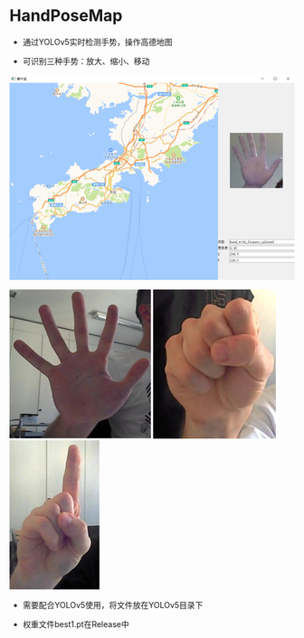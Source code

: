 # HandPoseMap
- 通过YOLOv5实时检测手势，操作高德地图

- 可识别三种手势：放大、缩小、移动

![image](/pics/handpose1.png)

![image](/pics/handpose2.jpg)
![image](/pics/handpose3.jpg)
![image](/pics/handpose4.jpg)

- 需要配合YOLOv5使用，将文件放在YOLOv5目录下

- 权重文件best1.pt在Release中
